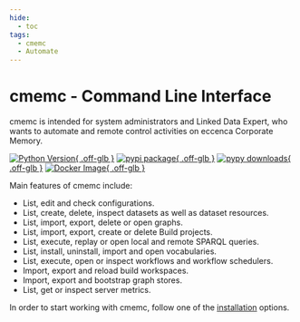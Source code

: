 ```yaml
---
hide:
  - toc
tags:
  - cmemc
  - Automate
---
```

# cmemc - Command Line Interface

cmemc is intended for system administrators and Linked Data Expert, who wants to automate and remote control activities on eccenca Corporate Memory.

[![Python Version](https://img.shields.io/pypi/pyversions/cmem-cmemc.svg "Python Version"){ .off-glb }](https://pypi.org/project/cmem-cmemc/)
[![pypi package](https://badge.fury.io/py/cmem-cmemc.svg "pypi package"){ .off-glb }](https://pypi.python.org/pypi/cmem-cmemc/)
[![pypy downloads](https://img.shields.io/pypi/dm/cmem-cmemc.svg "pypy downloads"){ .off-glb }](https://pypi.python.org/pypi/cmem-cmemc/)
[![Docker Image](https://img.shields.io/badge/docker-image-blue?logo=docker&logoColor=white "Docker Image"){ .off-glb }](./using-the-docker-image/index.md)


Main features of cmemc include:

- List, edit and check configurations.
- List, create, delete, inspect datasets as well as dataset resources.
- List, import, export, delete or open graphs.
- List, import, export, create or delete Build projects.
- List, execute, replay or open local and remote SPARQL queries.
- List, install, uninstall, import and open vocabularies.
- List, execute, open or inspect workflows and workflow schedulers.
- Import, export and reload build workspaces.
- Import, export and bootstrap graph stores.
- List, get or inspect server metrics.

In order to start working with cmemc, follow one of the [installation](installation-and-configuration) options.

